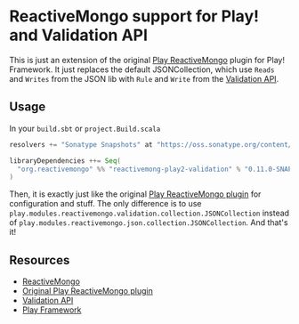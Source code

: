 # ReactiveMongo support for Play! and Validation API

This is just an extension of the original [Play ReactiveMongo](https://github.com/ReactiveMongo/Play-ReactiveMongo) plugin for Play! Framework. It just replaces the default JSONCollection, which use `Reads` and `Writes` from the JSON lib with `Rule` and `Write` from the [Validation API](jto.github.io/validation).

## Usage

In your `build.sbt` or `project.Build.scala`

~~~ scala
resolvers += "Sonatype Snapshots" at "https://oss.sonatype.org/content/repositories/snapshots/"

libraryDependencies ++= Seq(
  "org.reactivemongo" %% "reactivemong-play2-validation" % "0.11.0-SNAPSHOT"
)
~~~

Then, it is exactly just like the original [Play ReactiveMongo plugin](https://github.com/ReactiveMongo/Play-ReactiveMongo/blob/master/README.md) for configuration and stuff. The only difference is to use `play.modules.reactivemongo.validation.collection.JSONCollection` instead of `play.modules.reactivemongo.json.collection.JSONCollection`. And that's it!

## Resources

- [ReactiveMongo](https://reactivemongo.org)
- [Original Play ReactiveMongo plugin](https://github.com/ReactiveMongo/Play-ReactiveMongo)
- [Validation API](https://jto.github.io/validation)
- [Play Framework](https://www.playframework.com)
